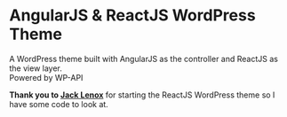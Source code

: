 # AngularJS & ReactJS WordPress Theme
A WordPress theme built with AngularJS as the controller and ReactJS as the view layer.  
Powered by WP-API
  
  
__Thank you to [Jack Lenox](https://twitter.com/jacklenox)__ for starting the ReactJS WordPress theme so I have some code to look at.
